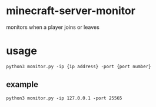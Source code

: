 # minecraft-server-monitor
monitors when a player joins or leaves

# usage
`python3 monitor.py -ip {ip address} -port {port number}`

## example
`python3 monitor.py -ip 127.0.0.1 -port 25565`